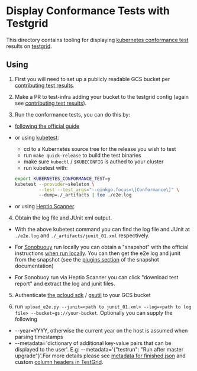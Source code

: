# Display Conformance Tests with Testgrid

This directory contains tooling for displaying [kubernetes conformance test](https://github.com/cncf/k8s-conformance) results on [testgrid](../README.md).


## Using

1. First you will need to set up a publicly readable GCS bucket per [contributing test results](https://github.com/kubernetes/test-infra/blob/master/docs/contributing-test-results.md#contributing-test-results).

2. Make a PR to test-infra adding your bucket to the testgrid config (again see [contributing test results](https://github.com/kubernetes/test-infra/blob/master/docs/contributing-test-results.md#contributing-test-results)).

3. Run the conformance tests, you can do this by:

 - [following the official guide](https://github.com/cncf/k8s-conformance/blob/master/instructions.md#running)

 - or using [kubetest](https://github.com/kubernetes/test-infra/tree/master/kubetest):
   - cd to a Kubernetes source tree for the release you wish to test
   - run `make quick-release` to build the test binaries
   - make sure `kubectl` / `$KUBECONFIG` is authed to your cluster
   - run kubetest with:
    ```sh
    export KUBERNETES_CONFORMANCE_TEST=y
    kubetest --provider=skeleton \
             --test --test_args="--ginkgo.focus=\[Conformance\]" \ 
             --dump=./_artifacts | tee ./e2e.log
    ```

 - or using [Heptio Scanner](https://scanner.heptio.com/)

4. Obtain the log file and JUnit xml output.

 - With the above kubetest command you can find the log file and JUnit at `./e2e.log` and `./_artifacts/junit_01.xml` respectively.

 - For [Sonobuouy](https://github.com/heptio/sonobuoy) run locally you can obtain a "snapshot" with the official instructions [when run locally](https://github.com/heptio/sonobuoy#download-and-run). You can then get the e2e log and junit from the snapshot (see the [plugins section](https://github.com/heptio/sonobuoy/blob/master/docs/snapshot.md#plugins) of the snapshot documentation)

 - For Sonobuoy run via Heptio Scanner you can click "download test report" and extract the log and junit files.

5. Authenticate [the gcloud sdk](https://cloud.google.com/sdk/downloads) / [gsutil](https://cloud.google.com/storage/docs/gsutil) to your GCS bucket

6. run `upload_e2e.py --junit=<path to junit_01.xml> --log=<path to log file> --bucket=gs://your-bucket`. Optionally you can supply the following
  * --year=YYYY, otherwise the current year on the host is assumed when parsing timestamps
  * --metadata='dictionary of additional key-value pairs that can be displayed to the user'. E.g: --metadata='{"testrun": "Run after master upgrade"}'.For more details please see [metadata for finished.json](https://github.com/kubernetes/test-infra/tree/master/gubernator#job-artifact-gcs-layout) and custom [column headers in TestGrid](https://github.com/kubernetes/test-infra/blob/master/testgrid/README.md#column-headers).


